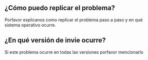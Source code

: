 ## ¿Cómo puedo replicar el problema? ##
Porfavor explicanos como replicar el problema paso a paso y en qué sistema operativo ocurre.
## ¿En qué versión de invie ocurre? ##
Si este problema ocurre en todas las versiones porfavor mencionarlo
